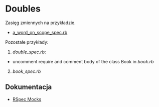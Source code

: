 # Doubles

Zasięg zmiennych na przykładzie.

* [a_word_on_scope_spec.rb](https://github.com/rspec/rspec-core#a-word-on-scope)

Pozostałe przykłady:

1. _double_spec.rb_:
  * uncomment require and comment body of the class Book in _book.rb_
2. _book_spec.rb_

## Dokumentacja

* [RSpec Mocks](https://github.com/rspec/rspec-mocks)
